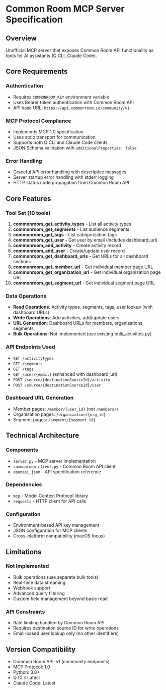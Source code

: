 # Common Room MCP Server Specification

## Overview
Unofficial MCP server that exposes Common Room API functionality as tools for AI assistants (Q CLI, Claude Code).

## Core Requirements

### Authentication
- Requires `COMMONROOM_KEY` environment variable
- Uses Bearer token authentication with Common Room API
- API base URL: `https://api.commonroom.io/community/v1`

### MCP Protocol Compliance
- Implements MCP 1.0 specification
- Uses stdio transport for communication
- Supports both Q CLI and Claude Code clients
- JSON Schema validation with `additionalProperties: false`

### Error Handling
- Graceful API error handling with descriptive messages
- Server startup error handling with stderr logging
- HTTP status code propagation from Common Room API

## Core Features

### Tool Set (10 tools)
1. **commonroom_get_activity_types** - List all activity types
2. **commonroom_get_segments** - List audience segments  
3. **commonroom_get_tags** - List categorization tags
4. **commonroom_get_user** - Get user by email (includes dashboard_url)
5. **commonroom_add_activity** - Create activity record
6. **commonroom_add_user** - Create/update user record
7. **commonroom_get_dashboard_urls** - Get URLs for all dashboard sections
8. **commonroom_get_member_url** - Get individual member page URL
9. **commonroom_get_organization_url** - Get individual organization page URL
10. **commonroom_get_segment_url** - Get individual segment page URL

### Data Operations
- **Read Operations**: Activity types, segments, tags, user lookup (with dashboard URLs)
- **Write Operations**: Add activities, add/update users
- **URL Generation**: Dashboard URLs for members, organizations, segments
- **Bulk Operations**: Not implemented (use existing bulk_activities.py)

### API Endpoints Used
- `GET /activityTypes`
- `GET /segments` 
- `GET /tags`
- `GET /user/{email}` (enhanced with dashboard_url)
- `POST /source/{destinationSourceId}/activity`
- `POST /source/{destinationSourceId}/user`

### Dashboard URL Generation
- Member pages: `/member/{user_id}` (not `/members/`)
- Organization pages: `/organization/{org_id}`
- Segment pages: `/segment/{segment_id}`

## Technical Architecture

### Components
- `server.py` - MCP server implementation
- `commonroom_client.py` - Common Room API client
- `openapi.json` - API specification reference

### Dependencies
- `mcp` - Model Context Protocol library
- `requests` - HTTP client for API calls

### Configuration
- Environment-based API key management
- JSON configuration for MCP clients
- Cross-platform compatibility (macOS focus)

## Limitations

### Not Implemented
- Bulk operations (use separate bulk tools)
- Real-time data streaming
- Webhook support
- Advanced query filtering
- Custom field management beyond basic read

### API Constraints
- Rate limiting handled by Common Room API
- Requires destination source ID for write operations
- Email-based user lookup only (no other identifiers)

## Version Compatibility
- Common Room API: v1 (community endpoints)
- MCP Protocol: 1.0
- Python: 3.8+
- Q CLI: Latest
- Claude Code: Latest
